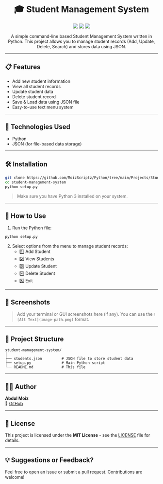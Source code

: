 
<h1 align="center">🎓 Student Management System</h1>

<p align="center">
  <img src="https://img.shields.io/badge/Python-3.10-blue?style=for-the-badge&logo=python" />
  <img src="https://img.shields.io/badge/Status-Active-brightgreen?style=for-the-badge" />
  <img src="https://img.shields.io/badge/Project-Type-CLI%20App-orange?style=for-the-badge" />
</p>

<p align="center">
  A simple command-line based Student Management System written in Python. This project allows you to manage student records (Add, Update, Delete, Search) and stores data using JSON.
</p>

---

## 📋 Features

- Add new student information
- View all student records
- Update student data
- Delete student record
- Save & Load data using JSON file
- Easy-to-use text menu system

---

## 🧰 Technologies Used

- Python
- JSON (for file-based data storage)

---

## 🛠️ Installation

```bash
git clone https://github.com/MoizScriptz/Python/tree/main/Projects/Student_management.git
cd student-management-system
python setup.py
```

> Make sure you have Python 3 installed on your system.

---

## 🚀 How to Use

1. Run the Python file:
```bash
python setup.py
```
2. Select options from the menu to manage student records:
   - 1️⃣ Add Student
   - 2️⃣ View Students
   - 3️⃣ Update Student
   - 4️⃣ Delete Student
   - 5️⃣ Exit

---

## 📸 Screenshots

> Add your terminal or GUI screenshots here (if any).
> You can use the `![Alt Text](image-path.png)` format.

---

## 📁 Project Structure

```
student-management-system/
│
├── students.json         # JSON file to store student data
├── setup.py              # Main Python script
└── README.md             # This file
```

---

## 👨‍💻 Author

**Abdul Moiz**  
🔗 [GitHub](https://github.com/your-username)  

---

## 📜 License

This project is licensed under the **MIT License** - see the [LICENSE](LICENSE) file for details.

---

## 💡 Suggestions or Feedback?

Feel free to open an issue or submit a pull request. Contributions are welcome!
